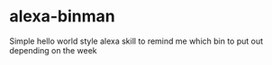 # alexa-binman
Simple hello world style alexa skill to remind me which bin to put out depending on the week
